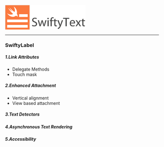 <img src="/Assets/swifty-text-logo.png" height="80">

----

### SwiftyLabel

##### 1.Link Attributes
- Delegate Methods
- Touch mask

##### 2.Enhanced Attachment
- Vertical alignment
- View based attachment

##### 3.Text Detectors

##### 4.Asynchronous Text Rendering

##### 5.Accessibility

